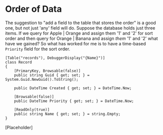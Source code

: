 # Order of Data

The suggestion to "add a field to the table that stores the order" is a good one, but not just 'any' field will do. Suppose the database holds just three items. If we query for Apple | Orange and assign them '1' and '2' for sort order and then query for Orange | Banana and assign _them_ '1' and '2' what have we gained? So what has worked for me is to have a time-based `Priority` field for the sort order.

```
[Table("records"), DebuggerDisplay("{Name}")]
class Record
{
    [PrimaryKey, Browsable(false)]
    public string Guid { get; set; } = System.Guid.NewGuid().ToString();

    public DateTime Created { get; set; } = DateTime.Now;

    [Browsable(false)]
    public DateTime Priority { get; set; } = DateTime.Now;

    [ReadOnly(true)]
    public string Name { get; set; } = string.Empty;
}
```

[Placeholder]

